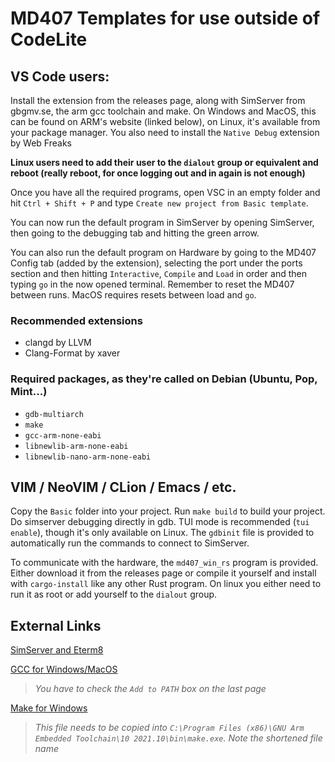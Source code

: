 # MD407 Templates for use outside of CodeLite

## VS Code users:

Install the extension from the releases page, along with SimServer from gbgmv.se, the arm gcc toolchain and make. On Windows and MacOS, this can be found on ARM's website (linked below), on Linux, it's available from your package manager. You also need to install the `Native Debug` extension by Web Freaks

**Linux users need to add their user to the `dialout` group or equivalent and reboot (really reboot, for once logging out and in again is not enough)**

Once you have all the required programs, open VSC in an empty folder and hit `Ctrl + Shift + P` and type `Create new project from Basic template`.

You can now run the default program in SimServer by opening SimServer, then going to the debugging tab and hitting the green arrow.

You can also run the default program on Hardware by going to the MD407 Config tab (added by the extension), selecting the port under the ports section and then hitting `Interactive`, `Compile` and `Load` in order and then typing `go` in the now opened terminal. Remember to reset the MD407 between runs. MacOS requires resets between load and `go`.

### Recommended extensions

* clangd by LLVM
* Clang-Format by xaver

### Required packages, as they're called on Debian (Ubuntu, Pop, Mint...)

* `gdb-multiarch`
* `make`
* `gcc-arm-none-eabi`
* `libnewlib-arm-none-eabi`
* `libnewlib-nano-arm-none-eabi`

## VIM / NeoVIM / CLion / Emacs / etc.

Copy the `Basic` folder into your project. Run `make build` to build your project. Do simserver debugging directly in gdb. TUI mode is recommended (`tui enable`), though it's only available on Linux. The `gdbinit` file is provided to automatically run the commands to connect to SimServer.

To communicate with the hardware, the `md407_win_rs` program is provided. Either download it from the releases page or compile it yourself and install with `cargo-install` like any other Rust program. On linux you either need to run it as root or add yourself to the `dialout` group.

## External Links

[SimServer and Eterm8](http://gbgmv.se/studies.html#machprog)

[GCC for Windows/MacOS](https://developer.arm.com/tools-and-software/open-source-software/developer-tools/gnu-toolchain/gnu-rm/downloads)

> *You have to check the `Add to PATH` box on the last page*

[Make for Windows](https://github.com/mbuilov/gnumake-windows/raw/d6f3ed158d476c0a509583a6ff09351fbc85505f/gnumake-4.3.exe)

> *This file needs to be copied into `C:\Program Files (x86)\GNU Arm Embedded Toolchain\10 2021.10\bin\make.exe`. Note the shortened file name*
